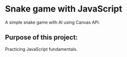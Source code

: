 # Snake game with JavaScript

A simple snake game with AI using Canvas API.

## Purpose of this project:

Practicing JavaScript fundamentals.